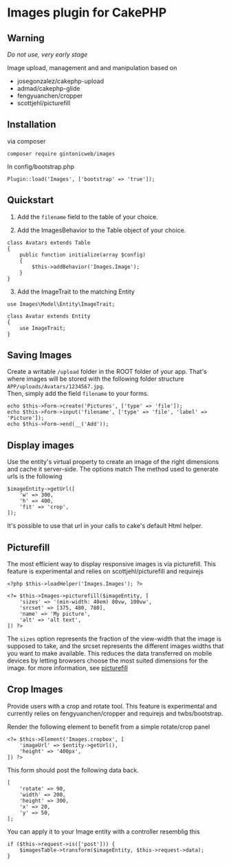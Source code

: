 # Images plugin for CakePHP

## Warning

*Do not use, very early stage*

Image upload, management and and manipulation based on
- josegonzalez/cakephp-upload
- admad/cakephp-glide
- fengyuanchen/cropper
- scottjehl/picturefill


## Installation

via composer
```
composer require gintonicweb/images
```

In config/bootstrap.php
```
Plugin::load('Images', ['bootstrap' => 'true']);
```

## Quickstart

1. Add the ```filename``` field to the table of your choice.


2. Add the ImagesBehavior to the Table object of your choice. 

```
class Avatars extends Table
{
    public function initialize(array $config)
    {
        $this->addBehavior('Images.Image');
    }
}
```

3. Add the ImageTrait to the matching Entity

```
use Images\Model\Entity\ImageTrait;

class Avatar extends Entity
{
    use ImageTrait;
}
```

## Saving Images

Create a writable ```/upload``` folder in the ROOT folder of your app. That's 
where images will be stored with the following folder structure ```APP/uploads/Avatars/1234567.jpg```.  
Then, simply add the field ```filename``` to your forms.

```
echo $this->Form->create('Pictures', ['type' => 'file']);
echo $this->Form->input('filename', ['type' => 'file', 'label' => 'Picture']);
echo $this->Form->end(__('Add'));
```

## Display images

Use the entity's virtual property to create an image of the right dimensions and
cache it server-side. The options match
The method used to generate urls is the following

```
$imageEntity->getUrl([
    'w' => 300,
    'h' => 400,
    'fit' => 'crop',
]);
```

It's possible to use that url in your calls to cake's default Html helper.

## Picturefill

The most efficient way to display responsive images is via picturefill. This 
feature is experimental and relies on scottjehl/picturefill and requirejs

```
<?php $this->loadHelper('Images.Images'); ?>

<?= $this->Images->picturefill($imageEntity, [
    'sizes' => '(min-width: 40em) 80vw, 100vw',
    'srcset' => [375, 480, 780],
    'name' => 'My picture',
    'alt' => 'alt text',
]) ?>
```

The ```sizes``` option represents the fraction of the view-width that the image
is supposed to take, and the srcset represents the different images widths that
you want to make available. This reduces the data transferred on mobile devices
by letting browsers choose the most suited dimensions for the image. for more
information, see [picturefill](https://scottjehl.github.io/picturefill/)

## Crop Images

Provide users with a crop and rotate tool. This feature is experimental and
currently relies on fengyuanchen/cropper and requirejs and twbs/bootstrap.

Render the following element to benefit from a simple rotate/crop panel

```
<?= $this->Element('Images.cropbox', [
    'imageUrl' => $entity->getUrl(),
    'height' => '400px',
]) ?>
```

This form should post the following data back.
```
[
    'rotate' => 90,
    'width' => 200,
    'height' => 300,
    'x' => 20,
    'y' => 50,
];
```

You can apply it to your Image entity with a controller resemblig this

```
if ($this->request->is(['post'])) {
    $imagesTable->transform($imageEntity, $this->request->data);
}
```
